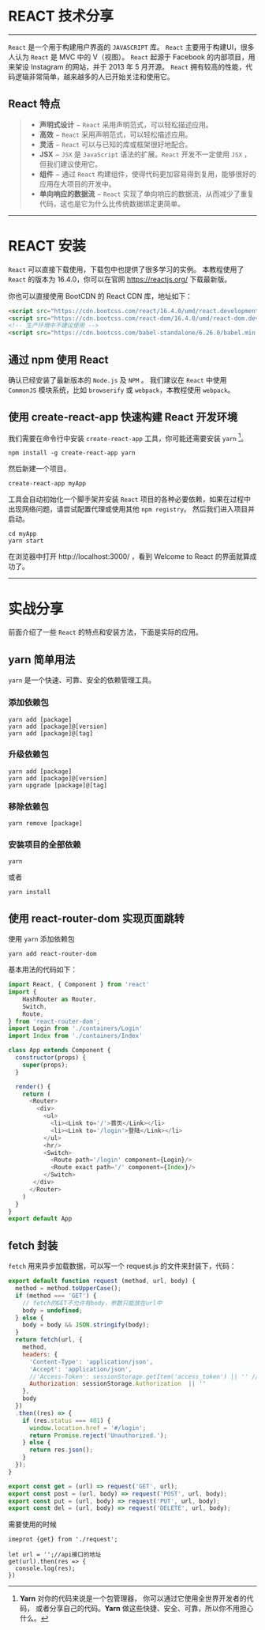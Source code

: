# REACT 技术分享

------

`React` 是一个用于构建用户界面的 `JAVASCRIPT` 库。
`React` 主要用于构建UI，很多人认为 `React` 是 MVC 中的 V（视图）。
`React` 起源于 Facebook 的内部项目，用来架设 Instagram 的网站，并于 2013 年 5 月开源。
`React` 拥有较高的性能，代码逻辑非常简单，越来越多的人已开始关注和使用它。 


## React 特点

> * **声明式设计** − `React` 采用声明范式，可以轻松描述应用。
> * **高效** − `React` 采用声明范式，可以轻松描述应用。
> * **灵活** − `React` 可以与已知的库或框架很好地配合。
> * **JSX** −  `JSX` 是 `JavaScript` 语法的扩展。`React` 开发不一定使用 `JSX` ，但我们建议使用它。
> * **组件** − 通过 `React` 构建组件，使得代码更加容易得到复用，能够很好的应用在大项目的开发中。
> * **单向响应的数据流** − `React` 实现了单向响应的数据流，从而减少了重复代码，这也是它为什么比传统数据绑定更简单。

---

# REACT 安装

`React` 可以直接下载使用，下载包中也提供了很多学习的实例。
本教程使用了 `React` 的版本为 16.4.0，你可以在官网 https://reactjs.org/ 下载最新版。

你也可以直接使用 BootCDN 的 React CDN 库，地址如下：
```html
<script src="https://cdn.bootcss.com/react/16.4.0/umd/react.development.js"></script>
<script src="https://cdn.bootcss.com/react-dom/16.4.0/umd/react-dom.development.js"></script>
<!-- 生产环境中不建议使用 -->
<script src="https://cdn.bootcss.com/babel-standalone/6.26.0/babel.min.js"></script>
```

## 通过 npm 使用 React

确认已经安装了最新版本的 `Node.js` 及 `NPM` 。
我们建议在 `React` 中使用 `CommonJS` 模块系统，比如 `browserify` 或 `webpack`，本教程使用 `webpack`。

## 使用 create-react-app 快速构建 React 开发环境

我们需要在命令行中安装 `create-react-app` 工具，你可能还需要安装 `yarn` [^yarn]。

    npm install -g create-react-app yarn
    
然后新建一个项目。
    
    create-react-app myApp
    
工具会自动初始化一个脚手架并安装 `React` 项目的各种必要依赖，如果在过程中出现网络问题，请尝试配置代理或使用其他 `npm registry`。
然后我们进入项目并启动。

    cd myApp
    yarn start

在浏览器中打开 http://localhost:3000/ ，看到 Welcome to React 的界面就算成功了。

---

# 实战分享

前面介绍了一些 `React` 的特点和安装方法，下面是实际的应用。

## yarn 简单用法

`yarn` 是一个快速、可靠、安全的依赖管理工具。

### 添加依赖包
    yarn add [package]
    yarn add [package]@[version]
    yarn add [package]@[tag]
    
### 升级依赖包
    yarn add [package]
    yarn add [package]@[version]
    yarn upgrade [package]@[tag]
    
### 移除依赖包
    yarn remove [package]
    
### 安装项目的全部依赖
    yarn 
    
或者

    yarn install
    
## 使用 react-router-dom 实现页面跳转

使用 `yarn` 添加依赖包

    yarn add react-router-dom
    
基本用法的代码如下：

``` js
import React, { Component } from 'react'
import {
	HashRouter as Router,
	Switch,
	Route,
} from 'react-router-dom';
import Login from './containers/Login'
import Index from './containers/Index'

class App extends Component {
  constructor(props) {  
    super(props);  
  }

  render() {
    return (
	  <Router>
        <div>
          <ul>
            <li><Link to='/'>首页</Link></li>
            <li><Link to='/login'>登陆</Link></li>
          </ul>
          <hr/>
	      <Switch>
	        <Route path='/login' component={Login}/>
	        <Route exact path='/' component={Index}/>
	      </Switch>
       </div>
	  </Router>
    )
  }
}
export default App

```
    
    
## fetch 封装

`fetch` 用来异步加载数据，可以写一个 request.js 的文件来封装下，代码：

``` js
export default function request (method, url, body) {
  method = method.toUpperCase();
  if (method === 'GET') {
    // fetch的GET不允许有body，参数只能放在url中
    body = undefined;
  } else {
    body = body && JSON.stringify(body);
  }
  return fetch(url, {
    method,
    headers: {
      'Content-Type': 'application/json',
      'Accept': 'application/json',
      //'Access-Token': sessionStorage.getItem('access_token') || '' // 从sessionStorage中获取access token
	  Authorization: sessionStorage.Authorization  || ''
    },
    body
  })
  .then((res) => {
    if (res.status === 401) {
	  window.location.href = '#/login';
      return Promise.reject('Unauthorized.');
    } else {
      return res.json();
    }
  });
}

export const get = (url) => request('GET', url);
export const post = (url, body) => request('POST', url, body);
export const put = (url, body) => request('PUT', url, body);
export const del = (url, body) => request('DELETE', url, body);
```

需要使用的时候
```
imeprot {get} from './request';

let url = '';//api接口的地址
get(url).then(res => {
  console.log(res);
})
```

[^yarn]: **Yarn** 对你的代码来说是一个包管理器， 你可以通过它使用全世界开发者的代码， 或者分享自己的代码。**Yarn** 做这些快捷、安全、可靠，所以你不用担心什么。

